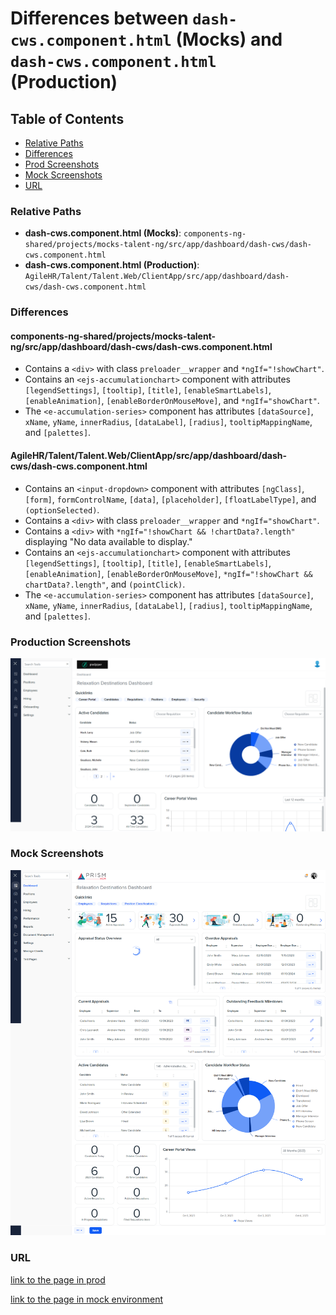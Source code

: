 # Differences between `dash-cws.component.html` (Mocks) and `dash-cws.component.html` (Production)

## Table of Contents

-   [Relative Paths](#relative-paths)
-   [Differences](#differences)
-   [Prod Screenshots](#prod-screenshots)
-   [Mock Screenshots](#mock-screenshots)
-   [URL](#url)

### Relative Paths

-   **dash-cws.component.html (Mocks)**: `components-ng-shared/projects/mocks-talent-ng/src/app/dashboard/dash-cws/dash-cws.component.html`
-   **dash-cws.component.html (Production)**: `AgileHR/Talent/Talent.Web/ClientApp/src/app/dashboard/dash-cws/dash-cws.component.html`

### Differences

#### components-ng-shared/projects/mocks-talent-ng/src/app/dashboard/dash-cws/dash-cws.component.html

-   Contains a `<div>` with class `preloader__wrapper` and `*ngIf="!showChart"`.
-   Contains an `<ejs-accumulationchart>` component with attributes `[legendSettings]`, `[tooltip]`, `[title]`, `[enableSmartLabels]`, `[enableAnimation]`, `[enableBorderOnMouseMove]`, and `*ngIf="showChart"`.
-   The `<e-accumulation-series>` component has attributes `[dataSource]`, `xName`, `yName`, `innerRadius`, `[dataLabel]`, `[radius]`, `tooltipMappingName`, and `[palettes]`.

#### AgileHR/Talent/Talent.Web/ClientApp/src/app/dashboard/dash-cws/dash-cws.component.html

-   Contains an `<input-dropdown>` component with attributes `[ngClass]`, `[form]`, `formControlName`, `[data]`, `[placeholder]`, `[floatLabelType]`, and `(optionSelected)`.
-   Contains a `<div>` with class `preloader__wrapper` and `*ngIf="showChart"`.
-   Contains a `<div>` with `*ngIf="!showChart && !chartData?.length"` displaying "No data available to display."
-   Contains an `<ejs-accumulationchart>` component with attributes `[legendSettings]`, `[tooltip]`, `[title]`, `[enableSmartLabels]`, `[enableAnimation]`, `[enableBorderOnMouseMove]`, `*ngIf="!showChart && chartData?.length"`, and `(pointClick)`.
-   The `<e-accumulation-series>` component has attributes `[dataSource]`, `xName`, `yName`, `innerRadius`, `[dataLabel]`, `[radius]`, `tooltipMappingName`, and `[palettes]`.

### Production Screenshots

![Prod Screenshot](dash-cws-prod.png)

### Mock Screenshots

![Mock Screenshot](dash-cws-mock.png)

### URL

[link to the page in prod](https://piedpiper.agilehr.net)

[link to the page in mock environment](http://localhost:4340/dashboard)
